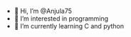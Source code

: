 - 👋 Hi, I’m @Anjula75
- 👀 I’m interested in programming
- 🌱 I’m currently learning C and python


<!---
Anjula75/Anjula75 is a ✨ special ✨ repository because its `README.md` (this file) appears on your GitHub profile.
You can click the Preview link to take a look at your changes.
--->
